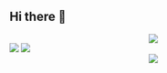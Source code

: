 ## Hi there 👋

<!-- 动态打字效果 -->
<div align="center"> <img src="https://readme-typing-svg.demolab.com?color=%2336BCF7&lines=少一份需求，多一根头发;printf(%22Hello%2C+World!%5Cn%22);&center=true&size=28&width=600&duration=3000&pause=1000"> </div>

<!--动态分割线-->
<img src="https://cdn.jsdelivr.net/gh/demonq0q/demonq0q/assets/hr.gif">

<img src="https://cdn.jsdelivr.net/gh/demonq0q/demonq0q/assets/hr.gif">

<!-- 贪吃蛇代码贡献图 -->
<div align="center"><img src="https://cdn1.tianli0.top/gh/anzhiyu-c/anzhiyu-c/assets/github-contribution-grid-snake.svg" /></div>

